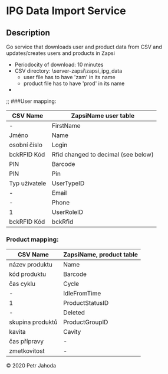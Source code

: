 # IPG Data Import Service

## Description
Go service that downloads user and product data from CSV and updates/creates users and products in Zapsi

* Periodocity of download: 10 minutes
* CSV directory: \\server-zapsi\zapsi_ipg_data
   * user file has to have 'zam' in its name
   * product file has to have 'prod' in its name
* 
;;
###User mapping:

|CSV Name|ZapsiName user table|
|------------------|------------------|
|-|FirstName|
|Jméno|Name|
|osobní číslo|Login|
|bckRFID Kód|Rfid changed to decimal (see below)|
|PIN|Barcode|
|PIN|Pin|
|Typ uživatele|UserTypeID|
|-|Email|
|-|Phone|
|1|UserRoleID|
|bckRFID Kód|bckRfid|

### Product mapping:
    
|CSV Name|ZapsiName, product table|
|------------------|------------------|
|název produktu|Name|
|kód produktu|Barcode|
|čas cyklu|Cycle|
|-|IdleFromTime|
|1|ProductStatusID|
|-|Deleted|
|skupina produktů|ProductGroupID|
|kavita|Cavity|
|čas přípravy|-|
|zmetkovitost|-|


© 2020 Petr Jahoda
